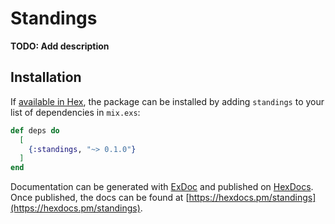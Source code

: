 # Standings

**TODO: Add description**

## Installation

If [available in Hex](https://hex.pm/docs/publish), the package can be installed
by adding `standings` to your list of dependencies in `mix.exs`:

```elixir
def deps do
  [
    {:standings, "~> 0.1.0"}
  ]
end
```

Documentation can be generated with [ExDoc](https://github.com/elixir-lang/ex_doc)
and published on [HexDocs](https://hexdocs.pm). Once published, the docs can
be found at [https://hexdocs.pm/standings](https://hexdocs.pm/standings).

